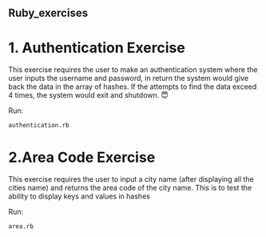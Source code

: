 ## Ruby_exercises

# 1. Authentication Exercise
This exercise requires the user to make an authentication system where the user inputs the username and password, in return the system would give back the data in the array of hashes. If the attempts to find the data exceed 4 times, the system would exit and shutdown. :innocent:

Run:
```
authentication.rb
```

# 2.Area Code Exercise
This exercise requires the user to input a city name (after displaying all the cities name) and returns the area code of the city name. This is to test the ability to display keys and values in hashes

Run:
```
area.rb
```
